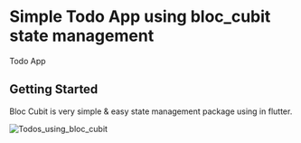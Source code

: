 # Simple Todo App using bloc_cubit state management

Todo App

## Getting Started

Bloc Cubit is very simple & easy state management package using in flutter. 

![Todos_using_bloc_cubit](https://github.com/bzamanbd/simple-todo-app-using-bloc_cubit-to-manage-the-state-of-the-app/assets/90719674/738c0ef8-49a6-4851-935b-c10c202ebaae)

